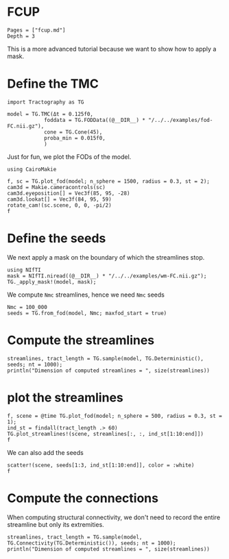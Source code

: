 # FCUP

```@contents
Pages = ["fcup.md"]
Depth = 3
```

This is a more advanced tutorial because we want to show how to apply a mask.


# Define the TMC

```@example FCUP
import Tractography as TG

model = TG.TMC(Δt = 0.125f0,
            foddata = TG.FODData((@__DIR__) * "/../../examples/fod-FC.nii.gz"),
            cone = TG.Cone(45),
            proba_min = 0.015f0,
            )
```

Just for fun, we plot the FODs of the model.

```@example FCUP
using CairoMakie

f, sc = TG.plot_fod(model; n_sphere = 1500, radius = 0.3, st = 2);
cam3d = Makie.cameracontrols(sc)
cam3d.eyeposition[] = Vec3f(85, 95, -28)
cam3d.lookat[] = Vec3f(84, 95, 59)
rotate_cam!(sc.scene, 0, 0, -pi/2)
f
```

# Define the seeds

We next apply a mask on the boundary of which the streamlines stop.

```@example FCUP
using NIfTI
mask = NIfTI.niread((@__DIR__) * "/../../examples/wm-FC.nii.gz");
TG._apply_mask!(model, mask);
```

We compute `Nmc` streamlines, hence we need `Nmc` seeds

```@example FCUP
Nmc = 100_000
seeds = TG.from_fod(model, Nmc; maxfod_start = true)
```

# Compute the streamlines

```@example FCUP
streamlines, tract_length = TG.sample(model, TG.Deterministic(), seeds; nt = 1000);
println("Dimension of computed streamlines = ", size(streamlines))
```

# plot the streamlines

```@example FCUP
f, scene = @time TG.plot_fod(model; n_sphere = 500, radius = 0.3, st = 1);
ind_st = findall(tract_length .> 60)
TG.plot_streamlines!(scene, streamlines[:, :, ind_st[1:10:end]])
f
```

We can also add the seeds
```@example FCUP
scatter!(scene, seeds[1:3, ind_st[1:10:end]], color = :white)
f
```

# Compute the connections

When computing structural connectivity, we don't need to record the entire streamline but only its extremities.

```@example FCUP
streamlines, tract_length = TG.sample(model, TG.Connectivity(TG.Deterministic()), seeds; nt = 1000);
println("Dimension of computed streamlines = ", size(streamlines))
```